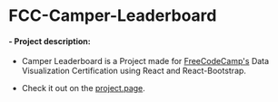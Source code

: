 # FCC-Camper-Leaderboard

#### - Project description:

+ Camper Leaderboard is a Project made for [ FreeCodeCamp's]("https://www.freecodecamp.org/") Data Visualization Certification using React and React-Bootstrap.

+ Check it out on the [project.page](https://joao-henrique.github.io/FCC-Camper-Leaderboard/).

